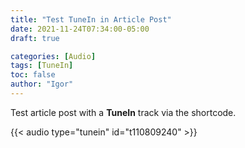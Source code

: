 ```yaml
---
title: "Test TuneIn in Article Post"
date: 2021-11-24T07:34:00-05:00
draft: true

categories: [Audio]
tags: [TuneIn]
toc: false
author: "Igor"
---
```


Test article post with a **TuneIn** track via the shortcode.

<!--more-->

{{< audio type="tunein" id="t110809240" >}}
